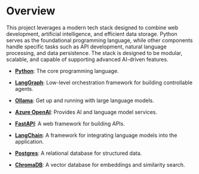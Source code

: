 # Overview

This project leverages a modern tech stack designed to combine web development, artificial intelligence, and efficient data storage. Python serves as the foundational programming language, while other components handle specific tasks such as API development, natural language processing, and data persistence. The stack is designed to be modular, scalable, and capable of supporting advanced AI-driven features.

- [**Python**](https://www.python.org/): The core programming language.

- [**LangGraph**](https://www.langchain.com/langgraph): Low-level orchestration framework for building controllable agents.

- [**Ollama**](https://ollama.com): Get up and running with large language models.

- [**Azure OpenAI**](https://azure.microsoft.com/en-us/products/ai-services/openai-service): Provides AI and language model services.

- [**FastAPI**](https://fastapi.tiangolo.com/): A web framework for building APIs.

- [**LangChain**](https://langchain.com): A framework for integrating language models into the application.

- [**Postgres**](https://www.postgresql.org/): A relational database for structured data.

- [**ChromaDB**](https://www.trychroma.com/): A vector database for embeddings and similarity search.
